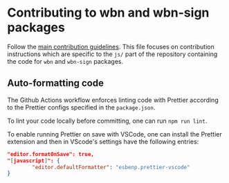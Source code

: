 # Contributing to wbn and wbn-sign packages

Follow the [main contribution guidelines](../CONTRIBUTING.md). This file
focuses on contribution instructions which are specific to the `js/` part of the
repository containing the code for `wbn` and `wbn-sign` packages.

## Auto-formatting code

The Github Actions workflow enforces linting code with Prettier according to the
Prettier configs specified in the `package.json`.

To lint your code locally before committing, one can run `npm run lint`.

To enable running Prettier on save with VSCode, one can install the Prettier
extension and then in VScode's settings have the following entries:

```json
"editor.formatOnSave": true,
"[javascript]": {
        "editor.defaultFormatter": "esbenp.prettier-vscode"
}
```
